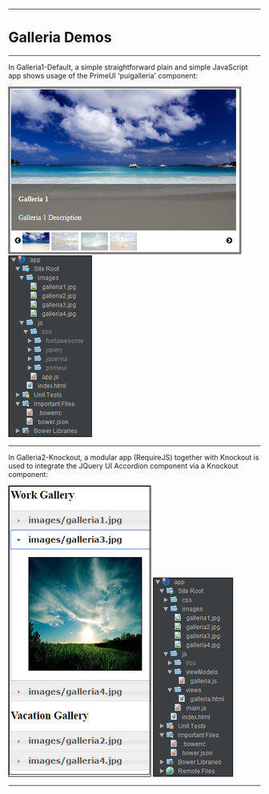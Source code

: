 <hr>

# Galleria Demos

<hr>

In Galleria1-Default, a simple straightforward plain and simple JavaScript app
shows usage of the PrimeUI 'puigalleria' component:

<img style="border:1px solid black" src="Galleria1-Default/pic-1.png"/>
<img style="border:1px solid black" src="Galleria1-Default/pic-2.png"/>

<hr>

In Galleria2-Knockout, a modular app (RequireJS) together with Knockout is used
to integrate the JQuery UI Accordion component via a Knockout component:

<img style="border:1px solid black" src="Galleria2-Knockout/pic-1.png"/>
<img style="border:1px solid black" src="Galleria2-Knockout/pic-2.png"/>

<hr>
